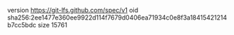 version https://git-lfs.github.com/spec/v1
oid sha256:2ee1477e360ee9922d114f7679d0406ea71934c0e8f3a18415421214b7cc5bdc
size 15761
